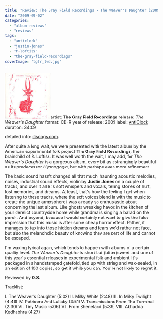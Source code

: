 ```yaml
---
title: "Review: The Gray Field Recordings - The Weaver's Daughter (2009)"
date: "2009-09-02"
categories: 
  - "album-reviews"
  - "reviews"
tags: 
  - "anticlock"
  - "justin-jones"
  - "r-loftiss"
  - "the-gray-field-recordings"
coverImage: "tgfr_twd.jpg"
---
```


![tgfr_twd](images/tgfr_twd.jpg "tgfr_twd")artist: **The Gray Field Recordings** release: _The Weaver's Daughter_ format: CD-R year of release: 2009 label: [AntiClock](http://www.anticlock.net/) duration: 34:09

detailed info: [discogs.com](http://www.discogs.com/Gray-Field-Recordings-The-Weavers-Daughter/release/1851619).

After quite a long wait, we were presented with the latest album by the American experimental folk project **The Gray Field Recordings**, the brainchild of R. Loftiss. It was well worth the wait, I may add, for _The Weaver's Daughter_ is a gorgeous album, every bit as estrangingly beautiful as its predecessor _Hypnagogia_, but with perhaps even more refinement.

The basic sound hasn't changed all that much: haunting acoustic melodies, noises, industrial sound effects, violin by **Justin Jones** on a couple of tracks, and over it all R.'s soft whispers and vocals, telling stories of hurt, lost memories, and dreams. At least, that's how the feeling I get when listening to these tracks, where the soft voices blend in with the music to create the unique atmosphere I was already so enthusiastic about concerning the last album. Like ghosts wreaking havoc in the kitchen of your derelict countryside home while grandma is singing a ballad on the porch. And beyond, because I would certainly not want to give the false impression that this music is after some cheap horror effect. Rather, it manages to tap into those hidden dreams and fears we'd rather not face, but also the melancholic beauty of knowing they are part of life and cannot be escaped.

I'm waxing lyrical again, which tends to happen with albums of a certain quality level. _The Weaver's Daughter_ is short but (bitter)sweet, and one of this year's essential releases in experimental folk and ambient. It's packaged in a handstamped gatefold, tied up with string and wax-sealed, in an edition of 100 copies, so get it while you can. You're not likely to regret it.

Reviewed by **O.S.**

Tracklist:

I. The Weaver's Daughter (5:02) II. Milky White (2:48) III. In Milky Twilight (4:46) IV. Petricore And Lullaby (3:51) V. Transmissions From The Terminal (2:30) VI. Tiny Music (5:06) VII. From Sheneland (5:39) VIII. Abhadda Kedhabhra (4:27)
